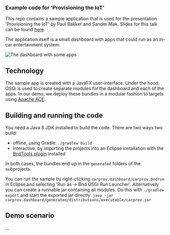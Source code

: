 ### Example code for 'Provisioning the IoT'

This repo contains a sample application that is used for the presentation 'Provisioning the IoT' by Paul Bakker and Sander Mak. Slides for this talk can be found [here](tbd).

The application itself is a small dashboard with apps that could run as an in-car entertainment system:

![The dashboard with some apps](http://i.imgur.com/yji2wZih.png)

## Technology
The sample app is created with a JavaFX user-interface. Under the hood, OSGi is used to create separate modules for the dashboard and each of the apps. In our demo, we deploy these bundles in a modular fashion to targets using [Apache ACE](https://ace.apache.org).

## Building and running the code

You need a Java 8 JDK installed to build the code. There are two ways two build:

- offline, using Gradle: ```./gradlew build```
- interactive, by importing the projects into an Eclipse installation with the [BndTools plugin](http://bndtools.org/installation.html) installed

In both cases, the bundles end up in the ```generated``` folders of the subprojects. 

You can run the sample by right-clicking ```carprov.dashboard/carprov.bndrun``` in Eclipse and selecting 'Run as -> Bnd OSGi Run Launcher'. Alternatively you can create a runnable jar containing all modules. Do this with ```./gradlew export``` and start the exported jar directly: ```java -jar carprov.dashboard/generated/distributions/executable/carprov.jar```

## Demo scenario
...

